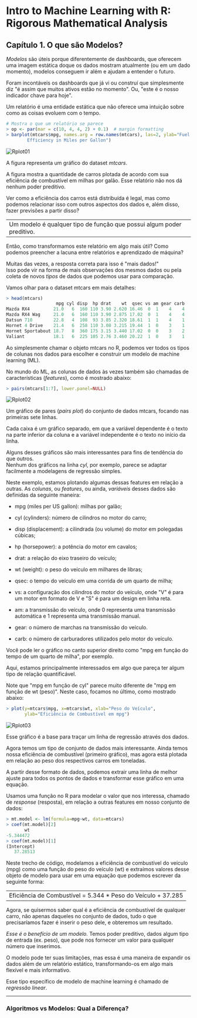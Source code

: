 # Intro to Machine Learning with R: Rigorous Mathematical Analysis

## Capítulo 1. O que são Modelos?
*Modelos* são úteis porque diferentemente de dashboards, que oferecem uma imagem estática doque os dados mostram atualmente (ou em um dado momento), modelos conseguem ir além e ajudam a entender o futuro.

Foram incontáveis os dashboards que já vi ou construí que simplesmente diz "é assim que muitos ativos estão no momento". Ou, "este é o nosso indicador chave para hoje".

Um relatório é uma entidade estática que não oferece uma intuição sobre como as coisas evoluem com o tempo.
```R
# Mostra o que um relatório se parece
> op <- par(mar = c(10, 4, 4, 2) + 0.1)  # margin formatting
> barplot(mtcars$mpg, names.arg = row.names(mtcars), las=2, ylab="Fuel
        Efficiency in Miles per Gallon")
```
![Rplot01](https://github.com/user-attachments/assets/e9f78f9d-44a8-40e9-a96d-df781a646058)

A figura representa um gráfico do dataset *mtcars*.

A figura mostra a quantidade de carros plotada de acordo com sua eficiência de combustível em milhas por galão. Esse relatório não nos dá nenhum poder preditivo.

Ver como a eficiência dos carros está distribuída é legal, mas como podemos relacionar isso com outros aspectos dos dados e, além disso, fazer previsões a partir disso?

<table><tr><td>Um modelo é qualquer tipo de função que possui algum poder preditivo.</td></tr></table>

Então, como transformamos este relatório em algo mais útil? Como podemos preencher a lacuna entre relatórios e aprendizado de máquina?

Muitas das vezes, a resposta correta para isso é "mais dados!"  
Isso pode vir na forma de mais observações dos mesmos dados ou pela coleta de novos *tipos* de dados que podemos usar para comparação.

Vamos olhar para o dataset mtcars em mais detalhes:
```R
> head(mtcars)
                   mpg cyl disp  hp drat    wt  qsec vs am gear carb
Mazda RX4         21.0   6  160 110 3.90 2.620 16.46  0  1    4    4
Mazda RX4 Wag     21.0   6  160 110 3.90 2.875 17.02  0  1    4    4
Datsun 710        22.8   4  108  93 3.85 2.320 18.61  1  1    4    1
Hornet 4 Drive    21.4   6  258 110 3.08 3.215 19.44  1  0    3    1
Hornet Sportabout 18.7   8  360 175 3.15 3.440 17.02  0  0    3    2
Valiant           18.1   6  225 105 2.76 3.460 20.22  1  0    3    1
```
Ao simplesmente chamar o objeto mtcars no R, podemos ver todos os tipos de colunas nos dados para escolher e construir um modelo de machine learning (ML).

No mundo do ML, as colunas de dados às vezes também são chamadas de características (*features*), como é mostrado abaixo:
```R
> pairs(mtcars[1:7], lower.panel=NULL)
```
![Rplot02](https://github.com/user-attachments/assets/8581c352-0cf2-4acb-9ee2-bda4ad294d95)

Um gráfico de pares (*pairs plot*) do conjunto de dados mtcars, focando nas primeiras sete linhas.

Cada caixa é um gráfico separado, em que a variável dependente é o texto na parte inferior da coluna e a variável independente é o texto no início da linha.

Alguns desses gráficos são mais interessantes para fins de tendência do que outros.  
Nenhum dos gráficos na linha *cyl*, por exemplo, parece se adaptar facilmente a modelagens de regressão simples.

Neste exemplo, estamos plotando algumas dessas features em relação a outras. As *colunas*, ou *features*, ou ainda, *variáveis* desses dados são definidas da seguinte maneira:

* mpg (miles per US gallon): milhas por galão;

* cyl (cylinders): número de cilindros no motor do carro;

* disp (displacement): a cilindrada (ou volume) do motor em polegadas cúbicas;

* hp (horsepower): a potência do motor em cavalos;

* drat: a relação do eixo traseiro do veículo;

* wt (weight): o peso do veículo em milhares de libras;

* qsec: o tempo do veículo em uma corrida de um quarto de milha;

* vs: a configuração dos cilindros do motor do veículo, onde "V" é para um motor em formato de V e "S" é para um design em linha reta.

* am: a transmissão do veículo, onde 0 representa uma transmissão automática e 1 representa uma transmissão manual.

* gear: o número de marchas na transmissão do veículo.

* carb: o número de carburadores utilizados pelo motor do veículo.

Você pode ler o gráfico no canto superior direito como "mpg em função do tempo de um quarto de milha", por exemplo.

Aqui, estamos principalmente interessados em algo que pareça ter algum tipo de relação quantificável.

Note que "mpg em função de cyl" parece muito diferente de "mpg em função de wt (peso)". Neste caso, focamos no último, como mostrado abaixo:

```R
> plot(y=mtcars$mpg, x=mtcars$wt, xlab="Peso do Veículo",
       ylab="Eficiência de Combustível em mpg")
```

![Rplot03](https://github.com/user-attachments/assets/c8a4457f-8166-414a-80f5-68833e27cd0c)

Esse gráfico é a base para traçar um linha de regressão através dos dados.

Agora temos um tipo de conjunto de dados mais interessante. Ainda temos nossa eficiência de combustível (primeiro gráfico), mas agora está plotada em relação ao peso dos respectivos carros em toneladas.

A partir desse formato de dados, podemos extrair uma linha de melhor ajuste para todos os pontos de dados e transformar esse gráfico em uma equação.

Usamos uma função no R para modelar o valor que nos interessa, chamado de *response* (resposta), em relação a outras features em nosso conjunto de dados:
```R
> mt.model <- lm(formula=mpg~wt, data=mtcars)
> coef(mt.model)[2]
       wt 
-5.344472
> coef(mt.model)[1]
(Intercept) 
   37.28513
```
Neste trecho de código, modelamos a eficiência de combustível do veículo (mpg) como uma função do peso do veículo (wt) e extraímos valores desse objeto de modelo para usar em uma equação que podemos escrever da seguinte forma:

<table><tr><td>Eficiência de Combustível = 5.344 * Peso do Veículo + 37.285</td></tr></table>

Agora, se quisermos saber qual é a eficiência de combustível de qualquer carro, não apenas daqueles no conjunto de dados, tudo o que precisaríamos fazer é inserir o peso dele, e obteremos um resultado.

*Esse é o benefício de um modelo.* Temos poder preditivo, dados algum tipo de entrada (ex. peso), que pode nos fornecer um valor para qualquer número que inserimos.

O modelo pode ter suas limitações, mas essa é uma maneira de expandir os dados além de um relatório estático, transformando-os em algo mais flexível e mais informativo.

Esse tipo específico de modelo de machine learning é chamado de *regressão linear*.

---
### Algoritmos vs Modelos: Qual a Diferença?

















